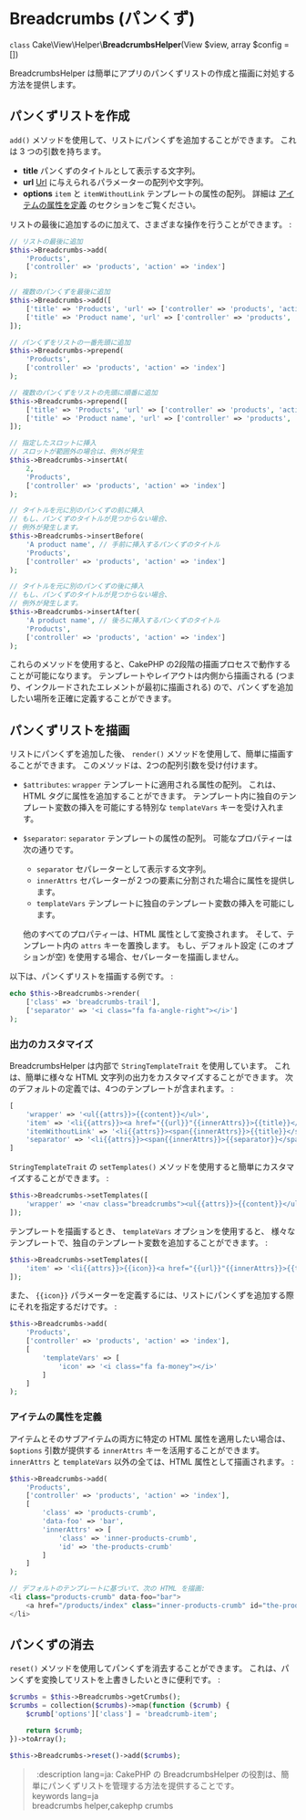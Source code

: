 # Breadcrumbs (パンくず)

`class` Cake\\View\\Helper\\**BreadcrumbsHelper**(View $view, array $config = [])

BreadcrumbsHelper は簡単にアプリのパンくずリストの作成と描画に対処する方法を提供します。

## パンくずリストを作成

`add()` メソッドを使用して、リストにパンくずを追加することができます。
これは 3 つの引数を持ちます。

- **title** パンくずのタイトルとして表示する文字列。
- **url** [Url](../../views/helpers/url) に与えられるパラメーターの配列や文字列。
- **options** `item` と `itemWithoutLink` テンプレートの属性の配列。
  詳細は [アイテムの属性を定義](#defining_attributes_item) のセクションをご覧ください。

リストの最後に追加するのに加えて、さまざまな操作を行うことができます。 :

``` php
// リストの最後に追加
$this->Breadcrumbs->add(
    'Products',
    ['controller' => 'products', 'action' => 'index']
);

// 複数のパンくずを最後に追加
$this->Breadcrumbs->add([
    ['title' => 'Products', 'url' => ['controller' => 'products', 'action' => 'index']],
    ['title' => 'Product name', 'url' => ['controller' => 'products', 'action' => 'view', 1234]]
]);

// パンくずをリストの一番先頭に追加
$this->Breadcrumbs->prepend(
    'Products',
    ['controller' => 'products', 'action' => 'index']
);

// 複数のパンくずをリストの先頭に順番に追加
$this->Breadcrumbs->prepend([
    ['title' => 'Products', 'url' => ['controller' => 'products', 'action' => 'index']],
    ['title' => 'Product name', 'url' => ['controller' => 'products', 'action' => 'view', 1234]]
]);

// 指定したスロットに挿入
// スロットが範囲外の場合は、例外が発生
$this->Breadcrumbs->insertAt(
    2,
    'Products',
    ['controller' => 'products', 'action' => 'index']
);

// タイトルを元に別のパンくずの前に挿入
// もし、パンくずのタイトルが見つからない場合、
// 例外が発生します。
$this->Breadcrumbs->insertBefore(
    'A product name', // 手前に挿入するパンくずのタイトル
    'Products',
    ['controller' => 'products', 'action' => 'index']
);

// タイトルを元に別のパンくずの後に挿入
// もし、パンくずのタイトルが見つからない場合、
// 例外が発生します。
$this->Breadcrumbs->insertAfter(
    'A product name', // 後ろに挿入するパンくずのタイトル
    'Products',
    ['controller' => 'products', 'action' => 'index']
);
```

これらのメソッドを使用すると、CakePHP の2段階の描画プロセスで動作することが可能になります。
テンプレートやレイアウトは内側から描画される (つまり、インクルードされたエレメントが最初に描画される)
ので、パンくずを追加したい場所を正確に定義することができます。

## パンくずリストを描画

リストにパンくずを追加した後、 `render()` メソッドを使用して、簡単に描画することができます。
このメソッドは、2つの配列引数を受け付けます。

- `$attributes`: `wrapper` テンプレートに適用される属性の配列。
  これは、HTML タグに属性を追加することができます。
  テンプレート内に独自のテンプレート変数の挿入を可能にする特別な `templateVars` キーを受け入れます。

- `$separator`: `separator` テンプレートの属性の配列。
  可能なプロパティーは次の通りです。

  - `separator` セパレーターとして表示する文字列。
  - `innerAttrs` セパレーターが２つの要素に分割された場合に属性を提供します。
  - `templateVars` テンプレートに独自のテンプレート変数の挿入を可能にします。

  他のすべてのプロパティーは、HTML 属性として変換されます。
  そして、テンプレート内の `attrs` キーを置換します。
  もし、デフォルト設定 (このオプションが空) を使用する場合、セパレーターを描画しません。

以下は、パンくずリストを描画する例です。 :

``` php
echo $this->Breadcrumbs->render(
    ['class' => 'breadcrumbs-trail'],
    ['separator' => '<i class="fa fa-angle-right"></i>']
);
```

### 出力のカスタマイズ

BreadcrumbsHelper は内部で `StringTemplateTrait` を使用しています。
これは、簡単に様々な HTML 文字列の出力をカスタマイズすることができます。
次のデフォルトの定義では、4つのテンプレートが含まれます。 :

``` php
[
    'wrapper' => '<ul{{attrs}}>{{content}}</ul>',
    'item' => '<li{{attrs}}><a href="{{url}}"{{innerAttrs}}>{{title}}</a></li>{{separator}}',
    'itemWithoutLink' => '<li{{attrs}}><span{{innerAttrs}}>{{title}}</span></li>{{separator}}',
    'separator' => '<li{{attrs}}><span{{innerAttrs}}>{{separator}}</span></li>'
]
```

`StringTemplateTrait` の `setTemplates()` メソッドを使用すると簡単にカスタマイズすることができます。 :

``` php
$this->Breadcrumbs->setTemplates([
    'wrapper' => '<nav class="breadcrumbs"><ul{{attrs}}>{{content}}</ul></nav>',
]);
```

テンプレートを描画するとき、 `templateVars` オプションを使用すると、
様々なテンプレートで、独自のテンプレート変数を追加することができます。 :

``` php
$this->Breadcrumbs->setTemplates([
    'item' => '<li{{attrs}}>{{icon}}<a href="{{url}}"{{innerAttrs}}>{{title}}</a></li>{{separator}}'
]);
```

また、 `{{icon}}` パラメーターを定義するには、リストにパンくずを追加する際にそれを指定するだけです。 :

``` php
$this->Breadcrumbs->add(
    'Products',
    ['controller' => 'products', 'action' => 'index'],
    [
        'templateVars' => [
            'icon' => '<i class="fa fa-money"></i>'
        ]
    ]
);
```

### アイテムの属性を定義

アイテムとそのサブアイテムの両方に特定の HTML 属性を適用したい場合は、
`$options` 引数が提供する `innerAttrs` キーを活用することができます。
`innerAttrs` と `templateVars` 以外の全ては、HTML 属性として描画されます。 :

``` php
$this->Breadcrumbs->add(
    'Products',
    ['controller' => 'products', 'action' => 'index'],
    [
        'class' => 'products-crumb',
        'data-foo' => 'bar',
        'innerAttrs' => [
            'class' => 'inner-products-crumb',
            'id' => 'the-products-crumb'
        ]
    ]
);

// デフォルトのテンプレートに基づいて、次の HTML を描画:
<li class="products-crumb" data-foo="bar">
    <a href="/products/index" class="inner-products-crumb" id="the-products-crumb">Products</a>
</li>
```

## パンくずの消去

`reset()` メソッドを使用してパンくずを消去することができます。
これは、パンくずを変換してリストを上書きしたいときに便利です。 :

``` php
$crumbs = $this->Breadcrumbs->getCrumbs();
$crumbs = collection($crumbs)->map(function ($crumb) {
    $crumb['options']['class'] = 'breadcrumb-item';

    return $crumb;
})->toArray();

$this->Breadcrumbs->reset()->add($crumbs);
```

>   :description lang=ja: CakePHP の BreadcrumbsHelper の役割は、簡単にパンくずリストを管理する方法を提供することです。  
> keywords lang=ja  
> breadcrumbs helper,cakephp crumbs
